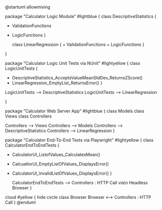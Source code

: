 @startuml
allowmixing

package "Calculator Logic Module" #lightblue
{
class DescriptiveStatistics {
+ ValidationFunctions
+ LogicFunctions
}

    class LinearRegression {
        + ValidationFunctions
        + LogicFunctions
    }

}

package "Calculator Logic Unit Tests via NUnit" #lightyellow
{
class LogicUnitTests {
+ DescriptiveStatistics_AcceptsValueMeanStdDev_ReturnsZScore()
+ LinearRegression_EmptyList_ReturnsError()
}

LogicUnitTests --> DescriptiveStatistics
LogicUnitTests --> LinearRegression

}

package "Calculator Web Server App" #lightblue
{
class Models
class Views
class Controllers

Controllers --> Views
Controllers --> Models
Controllers --> DescriptiveStatistics
Controllers --> LinearRegression
}

package "Calculator End-To-End Tests via Playwright" #lightyellow {
class CalculatorEndToEndTests {
+ CalculatorUI_ListofValues_CalculatesMean()
+ CalcuatlorUI_EmptyListOfValues_DisplaysError()
+ CalculatorUI_InvalidListOfValues_DisplaysError()
}

    CalculatorEndToEndTests --> Controllers : HTTP Call via\n Headless Browser
}

cloud #yellow {
hide circle
class Browser
Browser <--> Controllers : HTTP Call
}
@enduml
